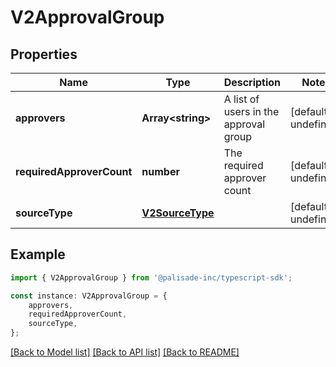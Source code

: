 # V2ApprovalGroup


## Properties

Name | Type | Description | Notes
------------ | ------------- | ------------- | -------------
**approvers** | **Array&lt;string&gt;** | A list of users in the approval group | [default to undefined]
**requiredApproverCount** | **number** | The required approver count | [default to undefined]
**sourceType** | [**V2SourceType**](V2SourceType.md) |  | [default to undefined]

## Example

```typescript
import { V2ApprovalGroup } from '@palisade-inc/typescript-sdk';

const instance: V2ApprovalGroup = {
    approvers,
    requiredApproverCount,
    sourceType,
};
```

[[Back to Model list]](../README.md#documentation-for-models) [[Back to API list]](../README.md#documentation-for-api-endpoints) [[Back to README]](../README.md)

